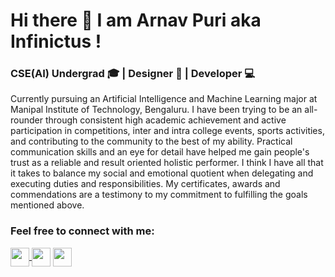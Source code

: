 # Hi there 👋 I am Arnav Puri aka Infinictus !
### CSE(AI) Undergrad 🎓 | Designer 🌈 | Developer 💻

Currently pursuing an Artificial Intelligence and Machine Learning major at Manipal Institute of Technology, Bengaluru. I have been trying to be an all-rounder through consistent high academic achievement and active participation in competitions, inter and intra college events, sports activities, and contributing to the community to the best of my ability. Practical communication skills and an eye for detail have helped me gain people's trust as a reliable and result oriented holistic performer. I think I have all that it takes to balance my social and emotional quotient when delegating and executing duties and responsibilities. My certificates, awards and commendations are a testimony to my commitment to fulfilling the goals mentioned above.

### Feel free to connect with me:

<a href="https://www.linkedin.com/in/arnav-puri/" target="blank"><img align="center" src="https://cdn-icons.flaticon.com/png/512/3536/premium/3536505.png?token=exp=1650351487~hmac=455b07f03f0fd3886996af8c49158f6f" height="30" />
</a> <a href="https://www.instagram.com/_arnav.puri_/" target="blank"><img align="center" src="https://cdn-icons-png.flaticon.com/512/2111/2111463.png" height="30" /></a>
<a href="https://twitter.com/Infinictus" target="blank"><img align="center" src="https://cdn-icons.flaticon.com/png/512/3256/premium/3256013.png?token=exp=1650352155~hmac=f18789d7de3ec8b650688ee8223b0683" height="30" /></a>

